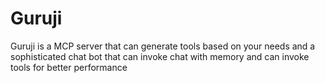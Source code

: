 # Guruji
Guruji is a MCP server that can generate tools based on your needs and a sophisticated chat bot that can invoke chat with memory and can invoke tools for better performance 
